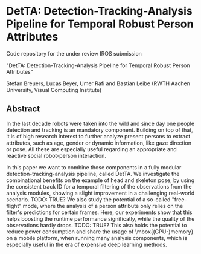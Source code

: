 # DetTA: Detection-Tracking-Analysis Pipeline for Temporal Robust Person Attributes

Code repository for the under review IROS submission

"DetTA: Detection-Tracking-Analysis Pipeline for Temporal Robust Person Attributes"

Stefan Breuers, Lucas Beyer, Umer Rafi and Bastian Leibe
(RWTH Aachen University, Visual Computing Institute)

## Abstract
In the last decade robots were taken into the wild and since day one people detection and tracking is an mandatory component.
Building on top of that, it is of high research interest to further analyze present persons to extract attributes, such as age, gender or dynamic information, like gaze direction or pose.
All these are especially useful regarding an appropriate and reactive social robot-person interaction.

In this paper we want to combine those components in a fully modular detection-tracking-analysis pipeline, called DetTA.
We investigate the combinational benefits on the example of head and skeleton pose, by using the consistent track ID for a temporal filtering of the observations from the analysis modules, showing a slight improvement in a challenging real-world scenario. TODO: TRUE?
We also study the potential of a so-called "free-flight" mode, where the analysis of a person attribute only relies on the filter's predictions for certain frames.
Here, our experiments show that this helps boosting the runtime performance significatly, while the quality of the observations hardly drops. TODO: TRUE?
This also holds the potential to reduce power consumption and share the usage of \mbox{(GPU-)memory} on a mobile platform, when running many analysis components, which is especially useful in the era of expensive deep learning methods.
